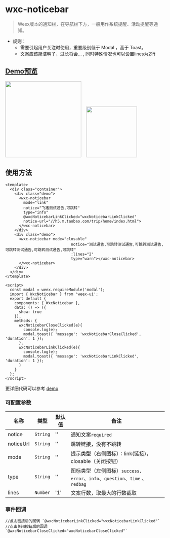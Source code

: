 # wxc-noticebar 

> Weex版本的通知栏，在导航栏下方，一般用作系统提醒、活动提醒等通知。

- 规则：
    - 需要引起用户关注时使用，重要级别低于 Modal ，高于 Toast。
    - 文案应该简洁明了，过长将会... , 同时特殊情况也可以设置lines为2行


## [Demo预览](https://h5.m.taobao.com/trip/wxc-noticebar/index.html?_wx_tpl=https%3A%2F%2Fh5.m.taobao.com%2Ftrip%2Fwxc-noticebar%2Fdemo%2Findex.native-min.js)
<img src="https://gw.alipayobjects.com/zos/rmsportal/OqoNjzRcScxffFCyMpnR.gif" width="240"/>&nbsp;&nbsp;&nbsp;&nbsp;<img src="http://gtms01.alicdn.com/tfs/TB18V3aSpXXXXboXpXXXXXXXXXX-200-200.png" width="160"/>

## 使用方法

```vue
<template>
  <div class="container">
    <div class="demo">
      <wxc-noticebar
        mode="link"
        notice="飞猪测试通告,可跳转"
        type="info"
        @wxcNoticebarLinkClicked="wxcNoticebarLinkClicked"
        notice-url="//h5.m.taobao.com/trip/home/index.html">
      </wxc-noticebar>
    </div>
    <div class="demo">
      <wxc-noticebar mode="closable"
                             notice="测试通告,可跳转测试通告,可跳转测试通告,可跳转测试通告,可跳转测试通告,可跳转"
                             :lines="2"
                             type="warn"></wxc-noticebar>
      </wxc-noticebar>
    </div>
  </div>
</template>

<script>
  const modal = weex.requireModule('modal');
  import { WxcNoticebar } from 'weex-ui';
  export default {
    components: { WxcNoticebar },
    data: () => ({
      show: true
    }),
    methods: {
      wxcNoticebarCloseClicked(e){
        console.log(e);
        modal.toast({ 'message': 'wxcNoticebarCloseClicked', 'duration': 1 });
      },
      wxcNoticebarLinkClicked(e){
        console.log(e);
        modal.toast({ 'message': 'wxcNoticebarLinkClicked', 'duration': 1 });
      }
    }
  };
</script>

```

更详细代码可以参考 [demo](https://github.com/alibaba/weex-ui/blob/master/example/noticebar/index.vue)


### 可配置参数

| 名称      | 类型     | 默认值   | 备注  |
|-------------|------------|--------|-----|
| notice | `String` | '' | 通知文案`required` |
| noticeUrl | `String` | '' | 跳转链接，没有不跳转 |
| mode | `String` | '' | 提示类型（右侧图标）：link(链接)，closable（关闭按钮） |
| type | `String` | '' | 图标类型（左侧图标）`success`、`error`、`info`、`question`、`time` 、`redbag` |
|  lines | `Number` | '1' | 文案行数，取最大的行数截取 |


### 事件回调

```
//点击链接后的回调 `@wxcNoticebarLinkClicked="wxcNoticebarLinkClicked"`
//点击关闭按钮后的回调`@wxcNoticebarCloseClicked="wxcNoticebarCloseClicked"`
```


